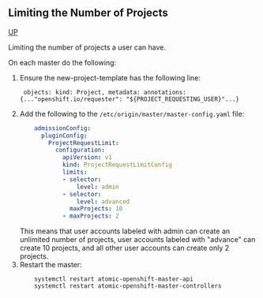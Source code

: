 ## Limiting the Number of Projects
[UP](OpenShift.html)

Limiting the number of projects a user can have.

On each master do the following:
 1. Ensure the new-project-template has the following line:
    ```shell
     objects: kind: Project, metadata: annotations: {..."openshift.io/requester": "${PROJECT_REQUESTING_USER}"...}
    ```
 1. Add the following to the `/etc/origin/master/master-config.yaml` file:
    ```yaml
        admissionConfig:
          pluginConfig:
            ProjectRequestLimit:
              configuration:
                apiVersion: v1
                kind: ProjectRequestLimitConfig
                limits:
                - selector:
                    level: admin
                - selector:
                    level: advanced
                  maxProjects: 10
                - maxProjects: 2
    ```
    This means that user accounts labeled with admin can create an unlimited number of projects, 
    user accounts labeled with "advance" can create 10 projects, and all other user accounts can create only 2 projects.
 1. Restart the master:
    ```shell
        systemctl restart atomic-openshift-master-api
        systemctl restart atomic-openshift-master-controllers 
    ```
